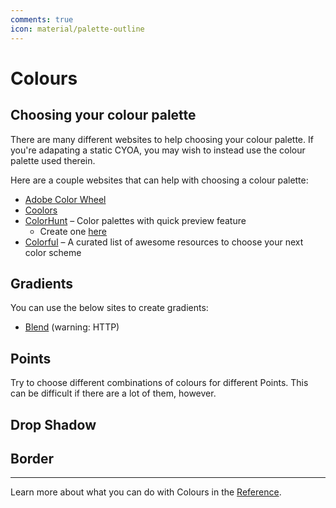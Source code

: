 ```yaml
---
comments: true
icon: material/palette-outline
---
```


# Colours

## Choosing your colour palette
There are many different websites to help choosing your colour palette. If
you're adapating a static CYOA, you may wish to instead use the colour palette
used therein.

Here are a couple websites that can help with choosing a colour palette:

* [Adobe Color Wheel](https://color.adobe.com/create/color-wheel)
* [Coolors](https://coolors.co/)
* [ColorHunt](https://colorhunt.co) – Color palettes with quick preview feature
    * Create one [here](https://colorhunt.co/create)
* [Colorful](https://github.com/Siddharth11/Colorful) – A curated list of
  awesome resources to choose your next color scheme

## Gradients
You can use the below sites to create gradients:

* [Blend](http://colinkeany.com/blend/) (warning: HTTP)

## Points
Try to choose different combinations of colours for different Points. This can
be difficult if there are a lot of them, however.

## Drop Shadow

## Border

---

Learn more about what you can do with Colours in the [Reference].

<!-- URLs -->
[Reference]: /appendix/reference/#colours